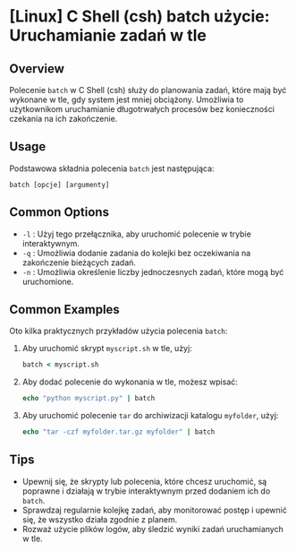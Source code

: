 # [Linux] C Shell (csh) batch użycie: Uruchamianie zadań w tle

## Overview
Polecenie `batch` w C Shell (csh) służy do planowania zadań, które mają być wykonane w tle, gdy system jest mniej obciążony. Umożliwia to użytkownikom uruchamianie długotrwałych procesów bez konieczności czekania na ich zakończenie.

## Usage
Podstawowa składnia polecenia `batch` jest następująca:

```
batch [opcje] [argumenty]
```

## Common Options
- `-l` : Użyj tego przełącznika, aby uruchomić polecenie w trybie interaktywnym.
- `-q` : Umożliwia dodanie zadania do kolejki bez oczekiwania na zakończenie bieżących zadań.
- `-n` : Umożliwia określenie liczby jednoczesnych zadań, które mogą być uruchomione.

## Common Examples
Oto kilka praktycznych przykładów użycia polecenia `batch`:

1. Aby uruchomić skrypt `myscript.sh` w tle, użyj:
   ```csh
   batch < myscript.sh
   ```

2. Aby dodać polecenie do wykonania w tle, możesz wpisać:
   ```csh
   echo "python myscript.py" | batch
   ```

3. Aby uruchomić polecenie `tar` do archiwizacji katalogu `myfolder`, użyj:
   ```csh
   echo "tar -czf myfolder.tar.gz myfolder" | batch
   ```

## Tips
- Upewnij się, że skrypty lub polecenia, które chcesz uruchomić, są poprawne i działają w trybie interaktywnym przed dodaniem ich do `batch`.
- Sprawdzaj regularnie kolejkę zadań, aby monitorować postęp i upewnić się, że wszystko działa zgodnie z planem.
- Rozważ użycie plików logów, aby śledzić wyniki zadań uruchamianych w tle.